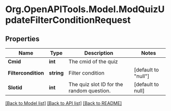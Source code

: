 # Org.OpenAPITools.Model.ModQuizUpdateFilterConditionRequest

## Properties

Name | Type | Description | Notes
------------ | ------------- | ------------- | -------------
**Cmid** | **int** | The cmid of the quiz | 
**Filtercondition** | **string** | Filter condition | [default to "null"]
**Slotid** | **int** | The quiz slot ID for the random question. | [default to null]

[[Back to Model list]](../README.md#documentation-for-models) [[Back to API list]](../README.md#documentation-for-api-endpoints) [[Back to README]](../README.md)

